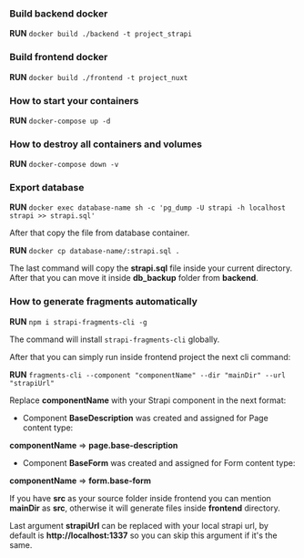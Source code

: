 ### Build backend docker

**RUN** ```docker build ./backend -t project_strapi```

### Build frontend docker

**RUN** ```docker build ./frontend -t project_nuxt```

### How to start your containers

**RUN** ```docker-compose up -d```

### How to destroy all containers and volumes

**RUN** ```docker-compose down -v```

### Export database

**RUN** ```docker exec database-name sh -c 'pg_dump -U strapi -h localhost strapi >> strapi.sql'```

After that copy the file from database container.

**RUN** ```docker cp database-name/:strapi.sql .```

The last command will copy the **strapi.sql** file inside your current directory. After that you can move it inside **db_backup** folder from **backend**.

### How to generate fragments automatically

**RUN** ```npm i strapi-fragments-cli -g```

The command will install ```strapi-fragments-cli``` globally.

After that you can simply run inside frontend project the next cli command:

**RUN** ```fragments-cli --component "componentName" --dir "mainDir" --url "strapiUrl"```

Replace **componentName** with your Strapi component in the next format:

* Component **BaseDescription** was created and assigned for Page content type:

**componentName** => **page.base-description**

* Component **BaseForm** was created and assigned for Form content type:

**componentName** => **form.base-form**

If you have **src** as your source folder inside frontend you can mention **mainDir** as **src**, otherwise it will generate files inside **frontend** directory.

Last argument **strapiUrl** can be replaced with your local strapi url, by default is **http://localhost:1337** so you can skip this argument if it's the same.
